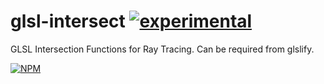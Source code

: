 # glsl-intersect [![experimental](http://badges.github.io/stability-badges/dist/experimental.svg)](http://github.com/badges/stability-badges) #

GLSL Intersection Functions for Ray Tracing. Can be required from glslify.

[![NPM](https://nodei.co/npm/glsl-intersect.png?compact=true)](https://nodei.co/npm/glsl-intersect/)
